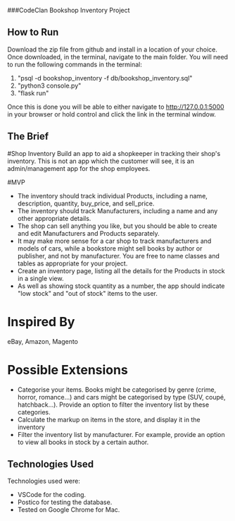 ###CodeClan Bookshop Inventory Project
## How to Run

Download the zip file from github and install in a location of your choice.
Once downloaded, in the terminal, navigate to the main folder. You will need to run the following commands in the terminal:

1. "psql -d bookshop_inventory -f db/bookshop_inventory.sql"
2. "python3 console.py"
3. "flask run"

Once this is done you will be able to either navigate to http://127.0.0.1:5000 in your browser or hold control and click the link in the terminal window.

## The Brief

#Shop Inventory
Build an app to aid a shopkeeper in tracking their shop's inventory. This is not an app which the customer will see, it is an admin/management app for the shop employees.

#MVP
- The inventory should track individual Products, including a name, description, quantity, buy_price, and sell_price.
- The inventory should track Manufacturers, including a name and any other appropriate details.
- The shop can sell anything you like, but you should be able to create and edit Manufacturers and Products separately.
- It may make more sense for a car shop to track manufacturers and models of cars, while a bookstore might sell books by author or publisher, and not by manufacturer. You are free to name classes and tables as appropriate for your project.
- Create an inventory page, listing all the details for the Products in stock in a single view.
- As well as showing stock quantity as a number, the app should indicate "low stock" and "out of stock" items to the user.
# Inspired By
eBay, Amazon, Magento

# Possible Extensions
- Categorise your items. Books might be categorised by genre (crime, horror, romance...) and cars might be categorised by type (SUV, coupé, hatchback...). Provide an option to filter the inventory list by these categories.
- Calculate the markup on items in the store, and display it in the inventory
- Filter the inventory list by manufacturer. For example, provide an option to view all books in stock by a certain author.

## Technologies Used

Technologies used were:

- VSCode for the coding.
- Postico for testing the database.
- Tested on Google Chrome for Mac.

